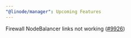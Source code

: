```yaml
---
"@linode/manager": Upcoming Features
---
```


Firewall NodeBalancer links not working ([#9926](https://github.com/linode/manager/pull/9926))
